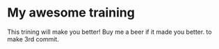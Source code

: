 # My awesome training
This trining will make you better!
Buy me a beer if it made you better.
to make 3rd commit.
